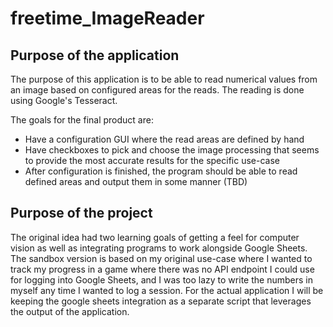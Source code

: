 # freetime_ImageReader

## Purpose of the application
The purpose of this application is to be able to read numerical values from an image based on configured areas for the reads. The reading is done using Google's Tesseract. 

The goals for the final product are:
- Have a configuration GUI where the read areas are defined by hand
- Have checkboxes to pick and choose the image processing that seems to provide the most accurate results for the specific use-case
- After configuration is finished, the program should be able to read defined areas and output them in some manner (TBD)

## Purpose of the project
The original idea had two learning goals of getting a feel for computer vision as well as integrating programs to work alongside Google Sheets. The sandbox version is based on my original use-case where I wanted to track my progress in a game where there was no API endpoint I could use for logging into Google Sheets, and I was too lazy to write the numbers in myself any time I wanted to log a session. For the actual application I will be keeping the google sheets integration as a separate script that leverages the output of the application.